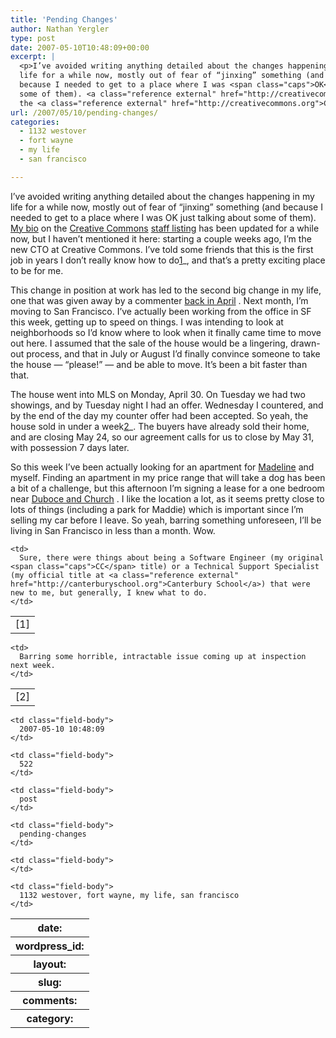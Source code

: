 ```yaml
---
title: 'Pending Changes'
author: Nathan Yergler
type: post
date: 2007-05-10T10:48:09+00:00
excerpt: |
  <p>I’ve avoided writing anything detailed about the changes happening in my
  life for a while now, mostly out of fear of “jinxing” something (and
  because I needed to get to a place where I was <span class="caps">OK</span> just talking about
  some of them). <a class="reference external" href="http://creativecommons.org/about/people#31">My bio</a> on
  the <a class="reference external" href="http://creativecommons.org">Creative Commons</a> <a class="reference external" href="http://creativecommons.org/about/people">staff ...</a></p>
url: /2007/05/10/pending-changes/
categories:
  - 1132 westover
  - fort wayne
  - my life
  - san francisco

---
```

I’ve avoided writing anything detailed about the changes happening in my life for a while now, mostly out of fear of “jinxing” something (and because I needed to get to a place where I was <span class="caps">OK</span> just talking about some of them). [My bio][1]  on the [Creative Commons][2]  [staff listing][3]  has been updated for a while now, but I haven’t mentioned it here: starting a couple weeks ago, I’m the new <span class="caps">CTO</span> at Creative Commons. I’ve told some friends that this is the first job in years I don’t really know how to do[1]_, and that’s a pretty exciting place to be for me.

This change in position at work has led to the second big change in my life, one that was given away by a commenter [back in April][4] . Next month, I’m moving to San Francisco. I’ve actually been working from the office in <span class="caps">SF</span> this week, getting up to speed on things. I was intending to look at neighborhoods so I’d know where to look when it finally came time to move out here. I assumed that the sale of the house would be a lingering, drawn-out process, and that in July or August I’d finally convince someone to take the house — “please!” — and be able to move. It’s been a bit faster than that.

The house went into <span class="caps">MLS</span> on Monday, April 30. On Tuesday we had two showings, and by Tuesday night I had an offer. Wednesday I countered, and by the end of the day my counter offer had been accepted. So yeah, the house sold in under a week[2]_. The buyers have already sold their home, and are closing May 24, so our agreement calls for us to close by May 31, with possession 7 days later.

So this week I’ve been actually looking for an apartment for [Madeline][5]  and myself. Finding an apartment in my price range that will take a dog has been a bit of a challenge, but this afternoon I’m signing a lease for a one bedroom near [Duboce and Church][6] . I like the location a lot, as it seems pretty close to lots of things (including a park for Maddie) which is important since I’m selling my car before I leave. So yeah, barring something unforeseen, I’ll be living in San Francisco in less than a month. Wow.

<table class="docutils footnote" frame="void" id="id1" rules="none">
  <colgroup><col class="label" /><col /></colgroup> <tr>
    <td class="label">
      [1]
    </td>

    <td>
      Sure, there were things about being a Software Engineer (my original <span class="caps">CC</span> title) or a Technical Support Specialist (my official title at <a class="reference external" href="http://canterburyschool.org">Canterbury School</a>) that were new to me, but generally, I knew what to do.
    </td>
  </tr>
</table>

<table class="docutils footnote" frame="void" id="id2" rules="none">
  <colgroup><col class="label" /><col /></colgroup> <tr>
    <td class="label">
      [2]
    </td>

    <td>
      Barring some horrible, intractable issue coming up at inspection next week.
    </td>
  </tr>
</table>

<table class="docutils field-list" frame="void" rules="none">
  <col class="field-name" /> <col class="field-body" /> <tr class="field">
    <th class="field-name">
      date:
    </th>

    <td class="field-body">
      2007-05-10 10:48:09
    </td>
  </tr>

  <tr class="field">
    <th class="field-name">
      wordpress_id:
    </th>

    <td class="field-body">
      522
    </td>
  </tr>

  <tr class="field">
    <th class="field-name">
      layout:
    </th>

    <td class="field-body">
      post
    </td>
  </tr>

  <tr class="field">
    <th class="field-name">
      slug:
    </th>

    <td class="field-body">
      pending-changes
    </td>
  </tr>

  <tr class="field">
    <th class="field-name">
      comments:
    </th>

    <td class="field-body">
    </td>
  </tr>

  <tr class="field">
    <th class="field-name">
      category:
    </th>

    <td class="field-body">
      1132 westover, fort wayne, my life, san francisco
    </td>
  </tr>
</table>

 [1]: http://creativecommons.org/about/people#31
 [2]: http://creativecommons.org
 [3]: http://creativecommons.org/about/people
 [4]: http://yergler.net/blog/2007/04/05/1132-westover/
 [5]: http://flickr.com/photos/nathan_y/tags/madeline/
 [6]: http://maps.google.com/maps?f=q&hl=en&q=duboce+and+church,+san+francisco,+ca&sll=37.0625,-95.677068&sspn=65.263254,113.554688&ie=UTF8&ll=37.770308,-122.42913&spn=0.008125,0.013862&z=16&iwloc=addr&om=1
